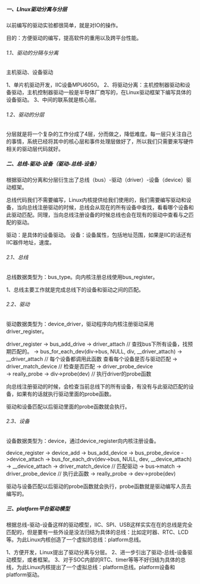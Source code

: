 ##### 一、LInux驱动分离与分层

以前编写的驱动实验都很简单，就是对IO的操作。

目的：方便驱动的编写，提高软件的重用以及跨平台性能。

###### 1.1、驱动的分隔与分离

主机驱动、设备驱动

1、单片机驱动开发，IIC设备MPU6050。
2、将驱动分离：主机控制器驱动和设备驱动，主机控制器驱动一般是半导体厂商写的，在Linux驱动框架下编写具体的设备驱动。
3、中间的联系就是核心层。

###### 1.2、驱动的分层

分层就是将一个复杂的工作分成了4层，分而做之，降低难度。每一层只关注自己的事情，系统已经将其中的核心层和事件处理层做好了，所以我们只需要来写硬件相关的驱动层代码就好。

##### 二、总线-驱动-设备（驱动-总线-设备）

根据驱动的分离和分层衍生出了总线（bus）-驱动（driver）-设备（device）驱动框架。

总线代码我们不需要编写，Linux内核提供给我们使用的，我们需要编写驱动和设备，当向总线注册驱动的时候，总线会从现在的所有设备中查找，看看哪个设备和此驱动匹配。同理，当向总线注册设备的时候总线也会在现有的驱动中查看与之匹配的驱动。

驱动：是具体的设备驱动。
设备：设备属性，包括地址范围，如果是IIC的话还有IIC器件地址，速度。

###### 2.1、总线

总线数据类型为：bus_type。向内核注册总线使用bus_register。

1、总线主要工作就是完成总线下的设备和驱动之间的匹配。

###### 2.2、驱动

驱动数据类型为：device_driver，驱动程序向内核注册驱动采用driver_register。

driver_register
	-> bus_add_drive
		-> driver_attach	// 查找bus下所有设备，找预期匹配的。
			-> bus_for_each_dev(div->bus, NULL, div, __driver_attach)
				-> __driver_attach	// 每个设备都调用此函数 查看每个设备是否与驱动匹配
					-> driver_match_device	// 检查是否匹配
						-> driver_probe_device	
							-> really_probe
								-> div->probe(dev)		// 执行driver的probe函数

向总线注册驱动的时候，会检查当前总线下的所有设备，有没有与此驱动匹配的设备，如果有的话就执行驱动里面的probe函数。

驱动和设备匹配以后驱动里面的probe函数就会执行。

###### 2.3、设备

设备数据类型为：device，通过device_register向内核注册设备。

device_register
	-> device_add
		-> bus_add_device
		-> bus_probe_device
			->device_attach
				-> bus_for_each_drv(dev->bus, NULL, dev, __device_attach)
					-> \_\_device_attach
						-> driver_match_device		// 匹配驱动
							-> bus->match
						-> driver_probe_device		// 执行此函数
							-> really_probe
								-> dev->probe(dev)

驱动与设备匹配以后驱动的probe函数就会执行，probe函数就是驱动编写人员去编写的。

##### 三、platform平台驱动模型

根据总线-驱动-设备这样的驱动模型，IIC、SPI、USB这样实实在在的总线是完全匹配的，但是要有一些外设是没法归结为具体的总线：比如定时器、RTC、LCD等。为此Linux内核创造了一个虚拟的总线：platform总线。

1、方便开发，Linux提出了驱动分离与分层。
2、进一步引出了驱动-总线-设备驱动模型，或者框架。
3、对于SOC内部的RTC、timer等等不好归结为具体的总线，为此Linux内核提出了一个虚拟总线：platform总线。platform设备和platform驱动。


